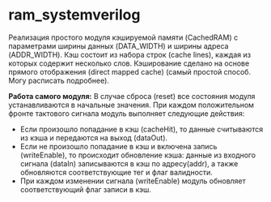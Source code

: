 # ram_systemverilog
Реализация простого модуля кэшируемой памяти (CachedRAM) с параметрами ширины данных (DATA_WIDTH) и ширины адреса (ADDR_WIDTH). Кэш состоит из набора строк (cache lines), каждая из которых содержит несколько слов. Кэширование сделано на основе прямого отображения (direct mapped cache) (самый простой способ. Могу расписать подробнее).

**Работа самого модуля:**
В случае сброса (reset) все состояния модуля устанавливаются в начальные значения.
При каждом положительном фронте тактового сигнала модуль выполняет следующие действия:
  - Если произошло попадание в кэш (cacheHit), то данные считываются из кэша и передаются на выход (dataOut).
  - Если не произошло попадание в кэш и включена запись (writeEnable), то происходит обновление кэша: данные из входного сигнала (dataIn) записываются в кэш по адресу(addr), а также обновляются соответствующие тег и флаг валидности.
  - При каждом изменении сигнала (writeEnable) модуль обновляет соответствующий флаг записи в кэш.
